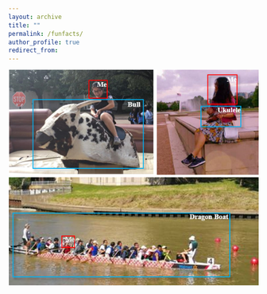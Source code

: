 ```yaml
---
layout: archive
title: ""
permalink: /funfacts/
author_profile: true
redirect_from:
---
```


![test image size](/figures/Funfacts-detected.png)
